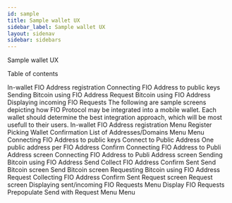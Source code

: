 ```yaml
---
id: sample
title: Sample wallet UX
sidebar_label: Sample wallet UX
layout: sidenav
sidebar: sidebars
---
```


Sample wallet UX

Table of contents

In-wallet FIO Address registration
Connecting FIO Address to public keys
Sending Bitcoin using FIO Address
Request Bitcoin using FIO Address
Displaying incoming FIO Requests
The following are sample screens depicting how FIO Protocol may be integrated into a mobile wallet. Each wallet should determine the best integration approach, which will be most usefull to their users.
In-wallet FIO Address registration
Menu
Register
Picking Wallet
Confirmation
List of Addresses/Domains
Menu
Menu
Connecting FIO Address to public keys
Connect to Public Address
One public address per FIO Address
Confirm
Connecting FIO Address to Publi Address screen
Connecting FIO Address to Publi Address screen
Sending Bitcoin using FIO Address
Send
Collect FIO Address
Confirm
Sent
Send Bitcoin screen
Send Bitcoin screen
Requesting Bitcoin using FIO Address
Request
Collecting FIO Address
Confirm
Sent
Request screen
Request screen
Displaying sent/incoming FIO Requests
Menu
Display FIO Requests
Prepopulate Send with Request
Menu
Menu

